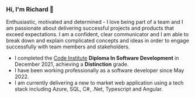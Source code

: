 ### Hi, I'm Richard 👋

<!--
**richardhenyash/richardhenyash** is a ✨ _special_ ✨ repository because its `README.md` (this file) appears on your GitHub profile.

Here are some ideas to get you started:

- 🔭 I have recently completed the [Code Institute](https://codeinstitute.net/)Diploma In Software Development, achieving a **Distinction** grade. ...
- 🌱 I’m currently learning ...
- 👯 I’m looking to collaborate on ...
- 🤔 I’m looking for help with ...
- 💬 Ask me about ...
- 📫 How to reach me: ...
- 😄 Pronouns: ...
- ⚡ Fun fact: ...
-->

Enthusiastic, motivated and determined - I love being part of a team and I am passionate about delivering successful projects and products that exceed expectations. I am a confident, clear communicator and I am able to break down and explain complicated concepts and ideas in order to engage successfully with team members and stakeholders.  
- I completed the [Code Institute](https://codeinstitute.net/) **Diploma In Software Development** in December 2021, achieving a **Distinction** grade.
- I have been working professionally as a software developer since May 2022.
- I am currently delivering a new to market web application using a tech stack including Azure, SQL, C#, .Net, Typescript and Angular.
